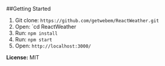 
##Getting Started 
 1. Git clone: `https://github.com/getwebem/ReactWeather.git`
 2. Open: `cd ReactWeather
 3. Run: `npm install`
 4. Run: `npm start`
 5. Open: `http://localhost:3000/`


**License:** MIT
